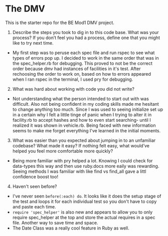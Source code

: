 # The DMV

This is the starter repo for the BE Mod1 DMV project.

1. Describe the steps you took to dig in to this code base. What was your process? If you don’t feel you had a process, define one that you might like to try next time.

  - My first step was to peruse each spec file and run rspec to see what types of errors pop up.  I decided to work in the same order that was in the spec_helper.rb for debugging.  This proved to not be the correct order because dmv had instances of facilities in it's test.  After rechoosing the order to work on, based on how to errors appeared when I ran rspec in the terminal, I used pry for debugging.

2. What was hard about working with code you did not write?

  - Not understanding what the person intended to start out with was difficult. Also not being confident in my coding skills made me hesitant to change anything too much. Since I was used to seeing initialize set up in a certain why I felt a little tinge of panic when I trying to alter it in facility.rb to accept hashes and how to even start searching- until I realized it was shown in vehicle.rb.  Being faced with new information seems to make me forget everything I've learned in the initial moments.

3. What was easier than you expected about jumping in to an unfamiliar codebase? What made it easy? If nothing felt easy, what would’ve helped you feel more comfortable more quickly?

- Being more familiar with pry helped a lot. Knowing I could check for data-types this way and then use ruby.docs more eaily was rewarding.  Seeing methods I was familiar with like find vs find_all gave a littl confidence boost too!  

4. Haven't seen before?
  - I've never seen `before(:each) do`. It looks like it does the setup stage of the test and loops it for each individual test so you don't have to copy and paste each time.
  - `require 'spec_helper'` is also new and appears to allow you to only require spec_helper at the top and store the actual requires in a spec file. Another way to save time and space.
  - The Date Class was a really cool feature in Ruby as well.